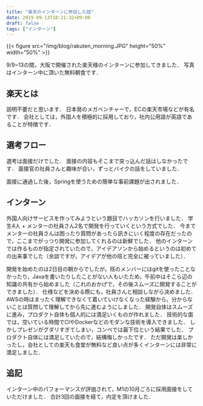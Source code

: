 ```yaml
---
title: "楽天のインターンに参加した話"
date: 2019-09-13T18:21:32+09:00
draft: false
tags: ["インターン"]
---
```


{{< figure src="/img/blog/rakuten_morning.JPG" height="50%" width="50%" >}}

9/9~13の間，大阪で開催された楽天様のインターンに参加してきました．
写真はインターン中に頂いた無料朝食です．

## 楽天とは
説明不要だと思います．
日本発のメガベンチャーで，ECの楽天市場などが有名です．
会社としては，外国人を積極的に採用しており，社内公用語が英語であることが特徴です．

## 選考フロー
選考は面接だけでした．
面接の内容もそこまで突っ込んだ話はしなかったです．
面接官の社員さんと趣味が合い，ずっとバイクの話をしていました．

面接に通過した後，Springを使うための簡単な事前課題が出されました．

## インターン
外国人向けサービスを作ってみようという題目でハッカソンを行いました．
学生4人 + メンターの社員さん2名で開発を行っていくという方式でした．
今までメンターの社員さんは困ったり質問があったら訊きにいく程度の存在だったので，ここまでがっつり開発に参加してくれるのは新鮮でした．
他のインターンでは作るものが指定されていたので，アイデアソンから始めるというのは初めての出来事でした（余談ですが，アイデアが他の班と完全に被っていました）．

開発を始めたのは2日目の朝からでしたが，班のメンバーにはgitを使ったことなかったり，Javaを書いたりしたことがない人もいたため，午前中はそこら辺の知識の共有から始めました（これのおかげで，その後スムーズに開発することができました）．
仕様などを決める際にも，社員さんと相談しながら決めました．
AWSの時はまったく理解できなくて着いていけなくなった経験から，分からないことは質問して理解してから先に進むようにしました．
開発自体はスムーズに進み，プロダクト自体も個人的には満足いくものが作れました．
技術的な面では，空いている時間でCIやDockerなどのモダンな技術を導入できました．
しかしプレゼンがグダリすぎてしまい，コンペでは最下位という結果でした．
プロダクト自体には満足していたので，結構悔しかったです．
ただ開発は楽しかったし，会社としての楽天も食堂が無料など良い点が多くインターンには非常に満足しました．

## 追記
インターン中のパフォーマンスが評価されて，M1の10月ごろに採用面接をしていただけました．
合計3回の面接を経て，内定を頂けました．
